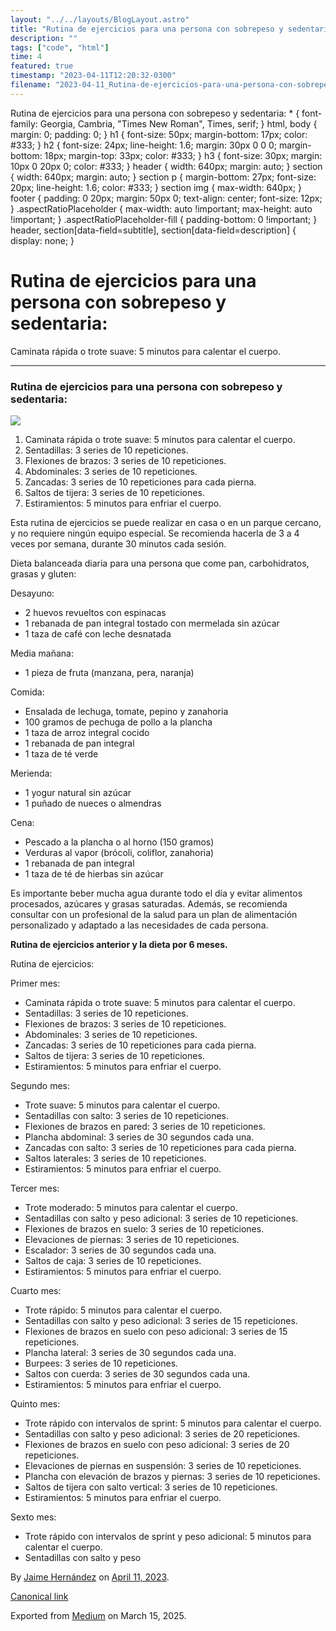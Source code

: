 ```yaml
---
layout: "../../layouts/BlogLayout.astro"
title: "Rutina de ejercicios para una persona con sobrepeso y sedentaria"
description: ""
tags: ["code", "html"]
time: 4
featured: true
timestamp: "2023-04-11T12:20:32-0300"
filename: "2023-04-11_Rutina-de-ejercicios-para-una-persona-con-sobrepeso-y-sedentaria--a8278c82c83f"
---
```


Rutina de ejercicios para una persona con sobrepeso y sedentaria: \* { font-family: Georgia, Cambria, "Times New Roman", Times, serif; } html, body { margin: 0; padding: 0; } h1 { font-size: 50px; margin-bottom: 17px; color: #333; } h2 { font-size: 24px; line-height: 1.6; margin: 30px 0 0 0; margin-bottom: 18px; margin-top: 33px; color: #333; } h3 { font-size: 30px; margin: 10px 0 20px 0; color: #333; } header { width: 640px; margin: auto; } section { width: 640px; margin: auto; } section p { margin-bottom: 27px; font-size: 20px; line-height: 1.6; color: #333; } section img { max-width: 640px; } footer { padding: 0 20px; margin: 50px 0; text-align: center; font-size: 12px; } .aspectRatioPlaceholder { max-width: auto !important; max-height: auto !important; } .aspectRatioPlaceholder-fill { padding-bottom: 0 !important; } header, section\[data-field=subtitle\], section\[data-field=description\] { display: none; }

Rutina de ejercicios para una persona con sobrepeso y sedentaria:
=================================================================

Caminata rápida o trote suave: 5 minutos para calentar el cuerpo.

* * *

### Rutina de ejercicios para una persona con sobrepeso y sedentaria:

![](https://cdn-images-1.medium.com/max/800/1*wSmiqc1P3HKkLvxg9pVuVQ.png)

1.  Caminata rápida o trote suave: 5 minutos para calentar el cuerpo.
2.  Sentadillas: 3 series de 10 repeticiones.
3.  Flexiones de brazos: 3 series de 10 repeticiones.
4.  Abdominales: 3 series de 10 repeticiones.
5.  Zancadas: 3 series de 10 repeticiones para cada pierna.
6.  Saltos de tijera: 3 series de 10 repeticiones.
7.  Estiramientos: 5 minutos para enfriar el cuerpo.

Esta rutina de ejercicios se puede realizar en casa o en un parque cercano, y no requiere ningún equipo especial. Se recomienda hacerla de 3 a 4 veces por semana, durante 30 minutos cada sesión.

Dieta balanceada diaria para una persona que come pan, carbohidratos, grasas y gluten:

Desayuno:

*   2 huevos revueltos con espinacas
*   1 rebanada de pan integral tostado con mermelada sin azúcar
*   1 taza de café con leche desnatada

Media mañana:

*   1 pieza de fruta (manzana, pera, naranja)

Comida:

*   Ensalada de lechuga, tomate, pepino y zanahoria
*   100 gramos de pechuga de pollo a la plancha
*   1 taza de arroz integral cocido
*   1 rebanada de pan integral
*   1 taza de té verde

Merienda:

*   1 yogur natural sin azúcar
*   1 puñado de nueces o almendras

Cena:

*   Pescado a la plancha o al horno (150 gramos)
*   Verduras al vapor (brócoli, coliflor, zanahoria)
*   1 rebanada de pan integral
*   1 taza de té de hierbas sin azúcar

Es importante beber mucha agua durante todo el día y evitar alimentos procesados, azúcares y grasas saturadas. Además, se recomienda consultar con un profesional de la salud para un plan de alimentación personalizado y adaptado a las necesidades de cada persona.

**Rutina de ejercicios anterior y la dieta por 6 meses.**

Rutina de ejercicios:

Primer mes:

*   Caminata rápida o trote suave: 5 minutos para calentar el cuerpo.
*   Sentadillas: 3 series de 10 repeticiones.
*   Flexiones de brazos: 3 series de 10 repeticiones.
*   Abdominales: 3 series de 10 repeticiones.
*   Zancadas: 3 series de 10 repeticiones para cada pierna.
*   Saltos de tijera: 3 series de 10 repeticiones.
*   Estiramientos: 5 minutos para enfriar el cuerpo.

Segundo mes:

*   Trote suave: 5 minutos para calentar el cuerpo.
*   Sentadillas con salto: 3 series de 10 repeticiones.
*   Flexiones de brazos en pared: 3 series de 10 repeticiones.
*   Plancha abdominal: 3 series de 30 segundos cada una.
*   Zancadas con salto: 3 series de 10 repeticiones para cada pierna.
*   Saltos laterales: 3 series de 10 repeticiones.
*   Estiramientos: 5 minutos para enfriar el cuerpo.

Tercer mes:

*   Trote moderado: 5 minutos para calentar el cuerpo.
*   Sentadillas con salto y peso adicional: 3 series de 10 repeticiones.
*   Flexiones de brazos en suelo: 3 series de 10 repeticiones.
*   Elevaciones de piernas: 3 series de 10 repeticiones.
*   Escalador: 3 series de 30 segundos cada una.
*   Saltos de caja: 3 series de 10 repeticiones.
*   Estiramientos: 5 minutos para enfriar el cuerpo.

Cuarto mes:

*   Trote rápido: 5 minutos para calentar el cuerpo.
*   Sentadillas con salto y peso adicional: 3 series de 15 repeticiones.
*   Flexiones de brazos en suelo con peso adicional: 3 series de 15 repeticiones.
*   Plancha lateral: 3 series de 30 segundos cada una.
*   Burpees: 3 series de 10 repeticiones.
*   Saltos con cuerda: 3 series de 30 segundos cada una.
*   Estiramientos: 5 minutos para enfriar el cuerpo.

Quinto mes:

*   Trote rápido con intervalos de sprint: 5 minutos para calentar el cuerpo.
*   Sentadillas con salto y peso adicional: 3 series de 20 repeticiones.
*   Flexiones de brazos en suelo con peso adicional: 3 series de 20 repeticiones.
*   Elevaciones de piernas en suspensión: 3 series de 10 repeticiones.
*   Plancha con elevación de brazos y piernas: 3 series de 10 repeticiones.
*   Saltos de tijera con salto vertical: 3 series de 10 repeticiones.
*   Estiramientos: 5 minutos para enfriar el cuerpo.

Sexto mes:

*   Trote rápido con intervalos de sprint y peso adicional: 5 minutos para calentar el cuerpo.
*   Sentadillas con salto y peso

By [Jaime Hernández](https://medium.com/@devjaime) on [April 11, 2023](https://medium.com/p/a8278c82c83f).

[Canonical link](https://medium.com/@devjaime/rutina-de-ejercicios-para-una-persona-con-sobrepeso-y-sedentaria-a8278c82c83f)

Exported from [Medium](https://medium.com) on March 15, 2025.